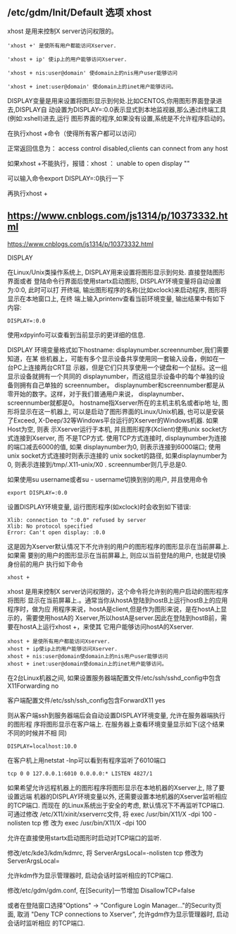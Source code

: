 

## /etc/gdm/Init/Default  选项 xhost 

xhost 是用来控制X server访问权限的。

    'xhost +' 是使所有用户都能访问Xserver.

    'xhost + ip' 使ip上的用户能够访问Xserver.

    'xhost + nis:user@domain' 使domain上的nis用户user能够访问

    'xhost + inet:user@domain' 使domain上的inet用户能够访问。


DISPLAY变量是用来设置将图形显示到何处.比如CENTOS,你用图形界面登录进去,DISPLAY自
动设置为DISPLAY=:0.0表示显式到本地监视器,那么通过终端工具(例如:xshell)进去,运行
图形界面的程序,如果没有设置,系统是不允许程序启动的。

在执行xhost +命令（使得所有客户都可以访问）

正常返回信息为：
    access control disabled,clients can connect from any host

如果xhost +不能执行，报错：xhost ：  unable to open display ""

可以输入命令export DISPLAY=:0执行一下

再执行xhost +

## https://www.cnblogs.com/js1314/p/10373332.html

https://www.cnblogs.com/js1314/p/10373332.html

DISPLAY

在Linux/Unix类操作系统上, DISPLAY用来设置将图形显示到何处. 直接登陆图形界面或者
登陆命令行界面后使用startx启动图形, DISPLAY环境变量将自动设置为:0:0, 此时可以打
开终端, 输出图形程序的名称(比如xclock)来启动程序, 图形将显示在本地窗口上, 在终
端上输入printenv查看当前环境变量, 输出结果中有如下内容:

    DISPLAY=:0.0

使用xdpyinfo可以查看到当前显示的更详细的信息.

DISPLAY 环境变量格式如下hostname: displaynumber.screennumber,我们需要知道，在某
些机器上，可能有多个显示设备共享使用同一套输入设备，例如在一台PC上连接两台CRT显
示器，但是它们只共享使用一个键盘和一个鼠标。这一组显示设备就拥有一个共同的
displaynumber，而这组显示设备中的每个单独的设备则拥有自己单独的 screennumber。
displaynumber和screennumber都是从零开始的数字。这样，对于我们普通用户来说，
displaynumber、screennumber就都是0。 hostname指Xserver所在的主机主机名或者ip地
址, 图形将显示在这一机器上, 可以是启动了图形界面的Linux/Unix机器, 也可以是安装
了Exceed, X-Deep/32等Windows平台运行的Xserver的Windows机器. 如果Host为空, 则表
示Xserver运行于本机, 并且图形程序(Xclient)使用unix socket方式连接到Xserver, 而
不是TCP方式. 使用TCP方式连接时, displaynumber为连接的端口减去6000的值, 如果
displaynumber为0, 则表示连接到6000端口; 使用unix socket方式连接时则表示连接的
unix socket的路径, 如果displaynumber为0, 则表示连接到/tmp/.X11-unix/X0 .
screennumber则几乎总是0.


如果使用su username或者su - username切换到别的用户, 并且使用命令

    export DISPLAY=:0.0

设置DISPLAY环境变量, 运行图形程序(如xclock)时会收到如下错误:

    Xlib: connection to ":0.0" refused by server
    Xlib: No protocol specified
    Error: Can't open display: :0.0

这是因为Xserver默认情况下不允许别的用户的图形程序的图形显示在当前屏幕上. 如果需
要别的用户的图形显示在当前屏幕上, 则应以当前登陆的用户, 也就是切换身份前的用户
执行如下命令

    xhost +

xhost 是用来控制X server访问权限的，这个命令将允许别的用户启动的图形程序将图形
显示在当前屏幕上.。通常当你从hostA登陆到hostB上运行hostB上的应用程序时，做为应
用程序来说，hostA是client,但是作为图形来说，是在hostA上显示的，需要使用hostA的
Xserver,所以hostA是server.因此在登陆到hostB前，需要在hostA上运行xhost +，来使其
它用户能够访问hostA的Xserver.

    xhost + 是使所有用户都能访问Xserver.
    xhost + ip使ip上的用户能够访问Xserver.
    xhost + nis:user@domain使domain上的nis用户user能够访问
    xhost + inet:user@domain使domain上的inet用户能够访问。

在2台Linux机器之间, 如果设置服务器端配置文件/etc/ssh/sshd_config中包含
X11Forwarding no

客户端配置文件/etc/ssh/ssh_config包含ForwardX11 yes

则从客户端ssh到服务器端后会自动设置DISPLAY环境变量, 允许在服务器端执行的图形程
序将图形显示在客户端上. 在服务器上查看环境变量显示如下(这个结果不同的时候并不相
同)

    DISPLAY=localhost:10.0

在客户机上用netstat -lnp可以看到有程序监听了6010端口

    tcp 0 0 127.0.0.1:6010 0.0.0.0:* LISTEN 4827/1

如果希望允许远程机器上的图形程序将图形显示在本地机器的Xserver上, 除了要设置远端
机器的DISPLAY环境变量以外, 还需要设置本地机器的Xserver监听相应的TCP端口. 而现在
的Linux系统出于安全的考虑, 默认情况下不再监听TCP端口. 可通过修改
/etc/X11/xinit/xserverrc文件, 将 exec /usr/bin/X11/X -dpi 100 -nolisten tcp 修
改为 exec /usr/bin/X11/X -dpi 100

允许在直接使用startx启动图形时启动对TCP端口的监听.

修改/etc/kde3/kdm/kdmrc, 将 ServerArgsLocal=-nolisten tcp 修改为
ServerArgsLocal=

允许kdm作为显示管理器时, 启动会话时监听相应的TCP端口.

修改/etc/gdm/gdm.conf, 在[Security]一节增加 DisallowTCP=false

或者在登陆窗口选择"Options" -> "Configure Login Manager..."的Security页面, 取消
"Deny TCP connections to Xserver", 允许gdm作为显示管理器时, 启动会话时监听相应
的TCP端口.
